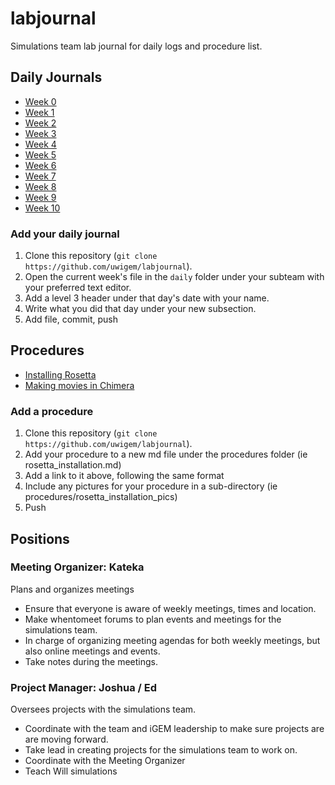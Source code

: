 # labjournal

Simulations team lab journal for daily logs and procedure list.

## Daily Journals

 * [Week  0](daily/simulations/week-00.md)
 * [Week  1](daily/simulations/week-01.md)
 * [Week  2](daily/simulations/week-02.md)
 * [Week  3](daily/simulations/week-03.md)
 * [Week  4](daily/simulations/week-04.md)
 * [Week  5](daily/simulations/week-05.md)
 * [Week  6](daily/simulations/week-06.md)
 * [Week  7](daily/simulations/week-07.md)
 * [Week  8](daily/simulations/week-08.md)
 * [Week  9](daily/simulations/week-09.md)
 * [Week 10](daily/simulations/week-10.md)

### Add your daily journal

 1. Clone this repository (`git clone https://github.com/uwigem/labjournal`).
 2. Open the current week's file in the `daily` folder under your subteam with
    your preferred text editor.
 3. Add a level 3 header under that day's date with your name.
 4. Write what you did that day under your new subsection.
 5. Add file, commit, push

## Procedures

 * [Installing Rosetta](procedures/rosetta_installation.md)
 * [Making movies in Chimera](procedures/chimera_movie.md)

### Add a procedure

 1. Clone this repository (`git clone https://github.com/uwigem/labjournal`).
 2. Add your procedure to a new md file under the procedures folder (ie rosetta_installation.md)
 3. Add a link to it above, following the same format
 4. Include any pictures for your procedure in a sub-directory (ie procedures/rosetta_installation_pics)
 5. Push

## Positions

### Meeting Organizer: Kateka

Plans and organizes meetings

 * Ensure that everyone is aware of weekly meetings, times and location.
 * Make whentomeet forums to plan events and meetings for the simulations team.
 * In charge of organizing meeting agendas for both weekly meetings, but also
   online meetings and events.
 * Take notes during the meetings.

### Project Manager: Joshua / Ed

Oversees projects with the simulations team.

 * Coordinate with the team and iGEM leadership to make sure projects are are
   moving forward.
 * Take lead in creating projects for the simulations team to work on.
 * Coordinate with the Meeting Organizer
 * Teach Will simulations
